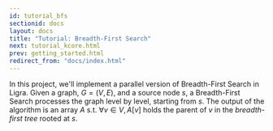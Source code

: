 ```yaml
---
id: tutorial_bfs
sectionid: docs
layout: docs
title: "Tutorial: Breadth-First Search"
next: tutorial_kcore.html
prev: getting_started.html
redirect_from: "docs/index.html"
---
```


In this project, we'll implement a parallel version of Breadth-First Search in 
Ligra. Given a graph, $G = (V,E)$, and a source node $s$, a Breadth-First Search 
processes the graph level by level, starting from $s$. The output of the 
algorithm is an array $A$ s.t. $\forall v \in V, A[v]$ holds the parent of $v$ in 
the *breadth-first tree* rooted at $s$. 


